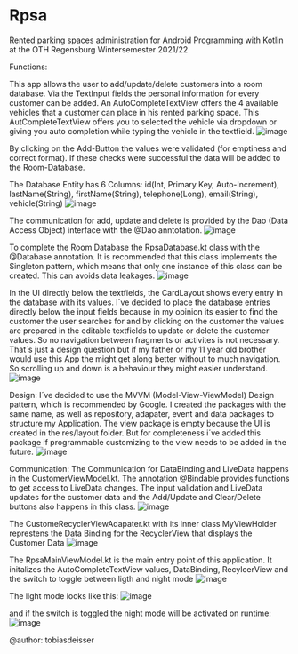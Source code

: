 # Rpsa
Rented parking spaces administration for Android Programming with Kotlin at the OTH Regensburg Wintersemester 2021/22


Functions: 

This app allows the user to add/update/delete customers into a room database. 
Via the TextInput fields the personal information for every customer can be added. An AutoCompleteTextView offers the 4 available vehicles that a customer can place
in his rented parking space. This AutCompleteTextView offers you to selected the vehicle via dropdown or giving you auto completion while typing the vehicle in the textfield.
![image](https://user-images.githubusercontent.com/91883770/147929055-db6b04d1-301a-4ee2-bb56-765440fb8410.png)









By clicking on the Add-Button the values were validated (for emptiness and correct format). If these checks were successful the data will be added to the Room-Database.

The Database Entity has 6 Columns: id(Int, Primary Key, Auto-Increment), lastName(String), firstName(String), telephone(Long), email(String), vehicle(String)
![image](https://user-images.githubusercontent.com/91883770/147929303-adf36d4d-d7f8-4934-937d-97a4acc7f5df.png)





The communication for add, update and delete is provided by the Dao (Data Access Object) interface with the @Dao anntotation. 
![image](https://user-images.githubusercontent.com/91883770/147929322-9dd2b118-341e-454a-83e0-6c94ba2fcbe8.png)







To complete the Room Database the RpsaDatabase.kt class with the @Database annotation. It is recommended that this class implements the Singleton pattern, which means
that only one instance of this class can be created. This can avoids data leakages.
![image](https://user-images.githubusercontent.com/91883770/147929385-6612a0ed-94a9-4016-bbd8-216c012232c5.png)





In the UI directly below the textfields, the CardLayout shows every entry in the database with its values. I´ve decided to place the database entries directly below
the input fields because in my opinion its easier to find the customer the user searches for and by clicking on the customer the values are prepared in the editable textfields
to update or delete the customer values. So no navigation between fragments or activites is not necessary. That´s just a design question but if my father or my 11 year old brother would use this App the might get along better without to much navigation. So scrolling up and down is a behaviour they might easier understand. 
![image](https://user-images.githubusercontent.com/91883770/147929496-5b70df34-f56e-4de8-be17-44bd861f8f11.png)









Design:
I´ve decided to use the MVVM (Model-View-ViewModel) Design pattern, which is recommended by Google. I created the packages with the same name, as well as 
repository, adapater, event and data packages to structure my Application. The view package is empty because the UI is created in the res/layout folder. But for completeness
i´ve added this package if programmable customizing to the view needs to be added in the future. 
![image](https://user-images.githubusercontent.com/91883770/147929261-56316ed0-2cc0-48f5-add1-cd38247dddc7.png)








Communication:
The Communication for DataBinding and LiveData happens in the CustomerViewModel.kt. The annotation @Bindable provides functions to get access to LiveData changes. The input validation and LiveData updates for the customer data and  the Add/Update and Clear/Delete buttons also happens in this class.
![image](https://user-images.githubusercontent.com/91883770/147930098-fb9bdc23-e555-43aa-a4ce-261ca7055991.png)





The CustomeRecyclerViewAdapater.kt with its inner class MyViewHolder represtens the Data Binding for the RecyclerView that displays the Customer Data
![image](https://user-images.githubusercontent.com/91883770/147929993-502df108-8ead-4d76-9a1d-f11590f3c384.png)








The RpsaMainViewModel.kt is the main entry point of this application. It initalizes the AutoCompleteTextView values, DataBinding, RecylcerView and the switch to toggle between ligth and night mode
![image](https://user-images.githubusercontent.com/91883770/147930441-584888c2-81ba-4c1f-8ec4-7deea6f8255a.png)





The light mode looks like this:
![image](https://user-images.githubusercontent.com/91883770/147930509-9b4e89aa-7019-4f57-8de4-b18d054dc709.png)



and if the switch is toggled the night mode will be activated on runtime:
![image](https://user-images.githubusercontent.com/91883770/147930557-af1ab378-4a14-49b1-945c-2ca1269103bd.png)





@author: tobiasdeisser






